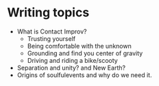 # Writing topics

* What is Contact Improv?
    * Trusting yourself
    * Being comfortable with the unknown
    * Grounding and find you center of gravity
    * Driving and riding a bike/scooty
* Separation and unity? and New Earth?
* Origins of soulfulevents and why do we need it.

